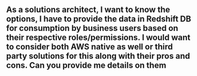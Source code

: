 ## As a solutions architect, I want to know the options, I have to provide the data in Redshift DB for consumption by business users based on their respective roles/permissions. I would want to consider both AWS native as well or third party solutions for this along with their pros and cons. Can you provide me details on them
